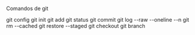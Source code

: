 Comandos de git

git config
git init
git add
git status
git commit
git log --raw --oneline --n
git rm --cached
git restore --staged
git checkout
git branch
